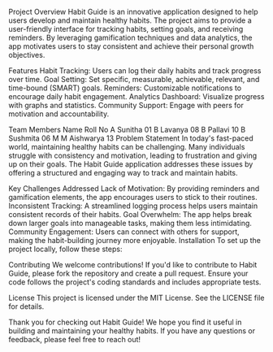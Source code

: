 Project Overview
Habit Guide is an innovative application designed to help users develop and maintain healthy habits. The project aims to provide a user-friendly interface for tracking habits, setting goals, and receiving reminders. By leveraging gamification techniques and data analytics, the app motivates users to stay consistent and achieve their personal growth objectives.

Features
Habit Tracking: Users can log their daily habits and track progress over time.
Goal Setting: Set specific, measurable, achievable, relevant, and time-bound (SMART) goals.
Reminders: Customizable notifications to encourage daily habit engagement.
Analytics Dashboard: Visualize progress with graphs and statistics.
Community Support: Engage with peers for motivation and accountability.

Team Members
Name	                   Roll No
A Sunitha	                   01
B Lavanya                    08
B Pallavi                    10
B Sushmita	                 06
M M Aishwarya	               13
Problem Statement
In today's fast-paced world, maintaining healthy habits can be challenging. Many individuals struggle with consistency and motivation, leading to frustration and giving up on their goals. The Habit Guide application addresses these issues by offering a structured and engaging way to track and maintain habits.

Key Challenges Addressed
Lack of Motivation: By providing reminders and gamification elements, the app encourages users to stick to their routines.
Inconsistent Tracking: A streamlined logging process helps users maintain consistent records of their habits.
Goal Overwhelm: The app helps break down larger goals into manageable tasks, making them less intimidating.
Community Engagement: Users can connect with others for support, making the habit-building journey more enjoyable.
Installation
To set up the project locally, follow these steps:


Contributing
We welcome contributions! If you'd like to contribute to Habit Guide, please fork the repository and create a pull request. Ensure your code follows the project's coding standards and includes appropriate tests.

License
This project is licensed under the MIT License. See the LICENSE file for details.

Thank you for checking out Habit Guide! We hope you find it useful in building and maintaining your healthy habits. If you have any questions or feedback, please feel free to reach out!




